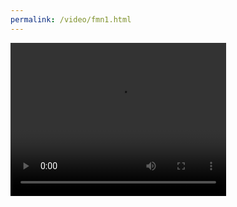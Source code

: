 ```yaml
---
permalink: /video/fmn1.html
---
```




<video width="345" height="245" controls>
  <source src="/video/watch/fmn/@qoq.mp4" type="video/mp4">
</video>

